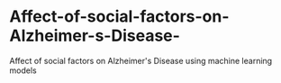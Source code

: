 # Affect-of-social-factors-on-Alzheimer-s-Disease-
Affect of social factors on Alzheimer's Disease using machine learning models

